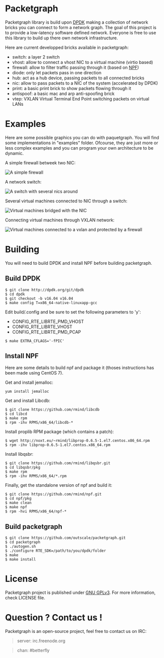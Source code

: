 # Packetgraph

Packetgraph library is build upon [DPDK](http://dpdk.org/) making a collection
of network bricks you can connect to form a network graph.
The goal of this project is to provide a low-latency software defined
network.
Everyone is free to use this library to build up there own network
infrastructure.

Here are current developped bricks available in packetgraph:

- switch: a layer 2 switch
- vhost: allow to connect a vhost NIC to a virtual machine (virtio based)
- firewall: allow to filter traffic passing through it (based on [NPF](https://github.com/rmind/npf))
- diode: only let packets pass in one direction
- hub: act as a hub device, passing packets to all connected bricks
- nic: allow to pass packets to a NIC of the system (accelerated by DPDK)
- print: a basic print brick to show packets flowing through it
- antispoof: a basic mac and arp anti-spoofing brick
- vtep: VXLAN Virtual Terminal End Point switching packets on virtual LANs

# Examples

Here are some possible graphics you can do with paquetgraph. You will find
some implementations in "examples" folder.
Ofcourse, they are just more or less complex examples and you can program your own architecture to be dynamic.

A simple firewall betweek two NIC:

![A simple firewall](http://i.imgur.com/suqQAbG.png "A simple firewall between two NICS")

A network switch:

![A switch with several nics around](http://i.imgur.com/GT60CpA.png "A switch with several nics around")

Several virtual machines connected to NIC through a switch:

![Virtual machines bridged with the NIC](http://i.imgur.com/UnDYTLB.png "Virtual machines bridged with the NIC")

Connecting virtual machines through VXLAN network:

![Virtual machines connected to a vxlan and protected by a firewall](http://i.imgur.com/Mnxid6n.png "Virtual machines connected to a vxlan and protected by a firewall")

# Building

You will need to build DPDK and install NPF before building packetgraph.

## Build DPDK

```
$ git clone http://dpdk.org/git/dpdk
$ cd dpdk
$ git checkout -b v16.04 v16.04
$ make config T=x86_64-native-linuxapp-gcc
```
Edit build/.config and be sure to set the following parameters to 'y':
- CONFIG_RTE_LIBRTE_PMD_VHOST
- CONFIG_RTE_LIBRTE_VHOST
- CONFIG_RTE_LIBRTE_PMD_PCAP
```
$ make EXTRA_CFLAGS='-fPIC'
```

## Install NPF

Here are some details to build npf and package it (thoses instructions has been made using CentOS 7).

Get and install jemalloc:
```
yum install jemalloc
```

Get and install Libcdb:
```
$ git clone https://github.com/rmind/libcdb
$ cd libcd
$ make rpm
$ rpm -ihv RPMS/x86_64/libcdb-*
```

Install proplib RPM package (which contains a patch):
```
$ wget http://noxt.eu/~rmind/libprop-0.6.5-1.el7.centos.x86_64.rpm
$ rpm -ihv libprop-0.6.5-1.el7.centos.x86_64.rpm
```

Install libqsbr:
```
$ git clone https://github.com/rmind/libqsbr.git
$ cd libqsbr/pkg
$ make rpm
$ rpm -ihv RPMS/x86_64/*.rpm
```

Finally, get the standalone version of npf and build it:
```
$ git clone https://github.com/rmind/npf.git
$ cd npf/pkg
$ make clean
$ make npf
$ rpm -hvi RPMS/x86_64/npf-*
```

## Build packetgraph
```
$ git clone https://github.com/outscale/packetgraph.git
$ cd packetgraph
$ ./autogen.sh
$ ./configure RTE_SDK=/path/to/you/dpdk/folder
$ make
$ make install
```

# License

Packetgraph project is published under [GNU GPLv3](http://www.gnu.org/licenses/quick-guide-gplv3.en.html).
For more information, check LICENSE file.

# Question ? Contact us !

Packetgraph is an open-source project, feel free to contact us on IRC:

> server: irc.freenode.org

> chan: #betterfly


